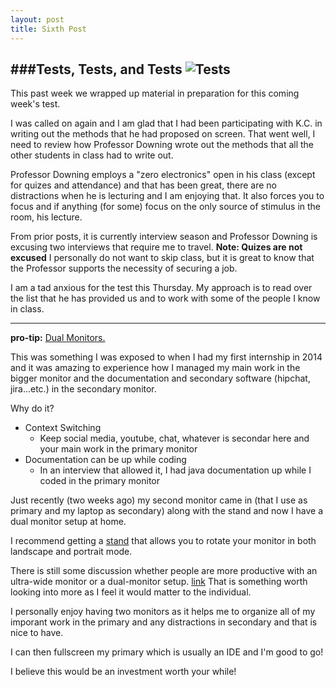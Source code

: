 ```yaml
---
layout: post
title: Sixth Post
---
```


###Tests, Tests, and Tests
![Tests](http://imgs.xkcd.com/comics/tests.png)
--------------------------------

This past week we wrapped up material in preparation for this coming week's test.

I was called on again and I am glad that I had been participating with K.C. in writing out the methods that he had proposed on screen. That went well, I need to review how Professor Downing wrote out the methods that all the other students in class had to write out.

Professor Downing employs a "zero electronics" open in his class (except for quizes and attendance) and that has been great, there are no distractions when he is lecturing and I am enjoying that. It also forces you to focus and if anything (for some) focus on the only source of stimulus in the room, his lecture.

From prior posts, it is currently interview season and Professor Downing is excusing two interviews that require me to travel. **Note: Quizes are not excused** I personally do not want to skip class, but it is great to know that the Professor supports the necessity of securing a job.

I am a tad anxious for the test this Thursday.
My approach is to read over the list that he has provided us and to work with some of the people I know in class.




-----------------------------------------------
**pro-tip:** [Dual Monitors.](http://www.howtogeek.com/174452/beginner-geek-how-to-use-multiple-monitors-to-be-more-productive/)

This was something I was exposed to when I had my first internship in 2014 and it was amazing to experience how I managed my main work in the bigger monitor and the documentation and secondary software (hipchat, jira...etc.) in the secondary monitor.

Why do it?
  * Context Switching
    * Keep social media, youtube, chat, whatever is secondar here and your main work in the primary monitor
  * Documentation can be up while coding
    * In an interview that allowed it, I had java documentation up while I coded in the primary monitor

Just recently (two weeks ago) my second monitor came in (that I use as primary and my laptop as secondary) along with the stand and now I have a dual monitor setup at home.

I recommend getting a [stand](http://www.amazon.com/gp/product/B010O1OQWM) that allows you to rotate your monitor in both landscape and portrait mode.

There is still some discussion whether people are more productive with an ultra-wide monitor or a dual-monitor setup. [link](http://lifehacker.com/ultrawide-vs-dual-monitors-which-are-better-for-produc-1695967682)
That is something worth looking into more as I feel it would matter to the individual.

I personally enjoy having two monitors as it helps me to organize all of my imporant work in the primary and any distractions in secondary and that is nice to have.

I can then fullscreen my primary which is usually an IDE and I'm good to go!

I believe this would be an investment worth your while!



